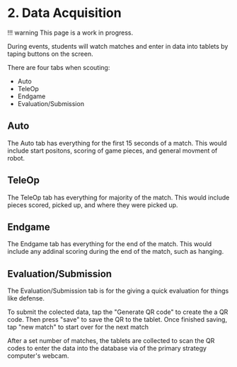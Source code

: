 # 2. Data Acquisition

!!! warning
    This page is a work in progress.

During events, students will watch matches and enter in data into tablets by taping buttons on the screen.

There are four tabs when scouting:
- Auto
- TeleOp
- Endgame
- Evaluation/Submission

## Auto

The Auto tab has everything for the first 15 seconds of a match. This would include start positons, scoring of game pieces, and general movment of robot.

## TeleOp

The TeleOp tab has everything for majority of the match. This would include pieces scored, picked up, and where they were picked up.

## Endgame

The Endgame tab has everything for the end of the match. This would include any addinal scoring during the end of the match, such as hanging.

## Evaluation/Submission

The Evaluation/Submission tab is for the giving a quick evaluation for things like defense.

To submit the colected data, tap the "Generate QR code" to create the a QR code. Then press "save" to save the QR to the tablet. Once finished saving, tap "new match" to start over for the next match


After a set number of matches, the tablets are collected to scan the QR codes to enter the data into the database via of the primary strategy computer's webcam.
